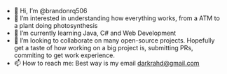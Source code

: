 - 👋 Hi, I’m @brandonrq506
- 👀 I’m interested in understanding how everything works, from a ATM to a plant doing photosynthesis
- 🌱 I’m currently learning Java, C# and Web Development
- 💞️ I’m looking to collaborate on many open-source projects. Hopefully get a taste of how working on a big project is, submitting PRs, commiting to get work experience.
- 📫 How to reach me: Best way is my email darkrahd@gmail.com

<!---
brandonrq506/brandonrq506 is a ✨ special ✨ repository because its `README.md` (this file) appears on your GitHub profile.
You can click the Preview link to take a look at your changes.
--->
